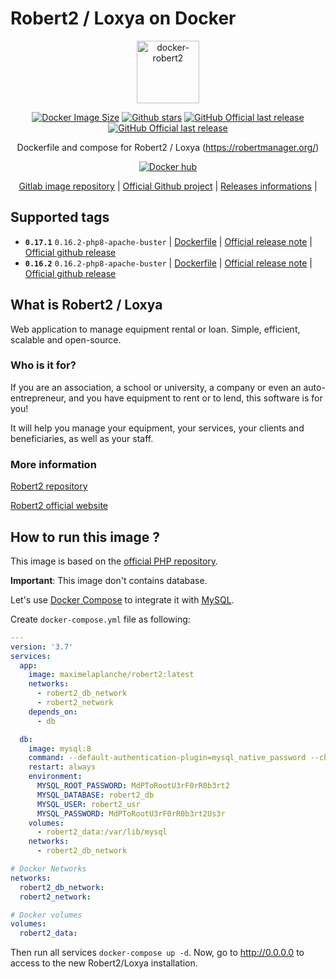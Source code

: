 # Robert2 / Loxya on Docker
<div align="center">

<img src="https://gitlab.com/uploads/-/system/project/avatar/34781125/docker-robert2.png" width="100" alt="docker-robert2">

[![Docker Image Size](https://badgen.net/docker/size/maximelaplanche/robert2?icon=docker&label=image%20size)](https://hub.docker.com/repository/docker/maximelaplanche/robert2)
[![Github stars](https://badgen.net/github/stars/LaplancheMaxime/docker-robert2?icon=github&label=stars)](https://github.com/LaplancheMaxime/docker-robert2)
[![GitHub Official last release](https://badgen.net/github/release/Robert-2/Robert2/stable?icon=github)](https://github.com/Robert-2/Robert2/releases)
[![GitHub Official last release](https://badgen.net/github/release/LaplancheMaxime/docker-robert2?icon=github)](https://github.com/LaplancheMaxime/docker-robert2)

Dockerfile and compose for Robert2 / Loxya (https://robertmanager.org/)

[![Docker hub](https://dockeri.co/image/maximelaplanche/robert2)](https://hub.docker.com/r/maximelaplanche/robert2)

 [Gitlab image repository](https://gitlab.com/mlaplanche/docker-robert2/) | [Official Github project](https://github.com/Robert-2/Robert2) | [Releases informations](https://github.com/Robert-2/Robert2/releases) |

</div>

## Supported tags
* **`0.17.1`**  `0.16.2-php8-apache-buster` | [Dockerfile](/images/0.17.1-php8-apache-buster/Dockerfile) | [Official release note](https://github.com/Robert-2/Robert2/blob/master/CHANGELOG.md#0171-2022-01-06) | [Official github release](https://github.com/Robert-2/Robert2/releases/tag/0.17.1)
* **`0.16.2`**  `0.16.2-php8-apache-buster` | [Dockerfile](/images/0.16.2-php8-apache-buster/Dockerfile) | [Official release note](https://github.com/Robert-2/Robert2/blob/master/CHANGELOG.md#0161-2021-11-03) | [Official github release](https://github.com/Robert-2/Robert2/releases/tag/0.16.2)
## What is Robert2 / Loxya
Web application to manage equipment rental or loan. Simple, efficient, scalable and open-source. 

### Who is it for?
If you are an association, a school or university, a company or even an auto-entrepreneur, and you have equipment to rent or to lend, this software is for you!

It will help you manage your equipment, your services, your clients and beneficiaries, as well as your staff. 

### More information 
[Robert2 repository](https://github.com/Robert-2/Robert2)

[Robert2 official website](https://robertmanager.org/)

## How to run this image ?
This image is based on the [official PHP repository](https://registry.hub.docker.com/_/php/).

**Important**: This image don't contains database.

Let's use [Docker Compose](https://docs.docker.com/compose/) to integrate it with  [MySQL](https://hub.docker.com/_/mysql/).

Create `docker-compose.yml` file as following:
```yaml
---
version: '3.7'
services:
  app:
    image: maximelaplanche/robert2:latest
    networks:
      - robert2_db_network
      - robert2_network
    depends_on:
      - db

  db:
    image: mysql:8
    command: --default-authentication-plugin=mysql_native_password --character-set-server=utf8mb4 --collation-server=utf8mb4_unicode_ci
    restart: always
    environment:
      MYSQL_ROOT_PASSWORD: MdPToRootU3rF0rR0b3rt2
      MYSQL_DATABASE: robert2_db
      MYSQL_USER: robert2_usr
      MYSQL_PASSWORD: MdPToRootU3rF0rR0b3rt2Us3r
    volumes:
      - robert2_data:/var/lib/mysql
    networks:
      - robert2_db_network

# Docker Networks
networks:
  robert2_db_network:
  robert2_network:

# Docker volumes
volumes:
  robert2_data:
```
Then run all services `docker-compose up -d`. Now, go to http://0.0.0.0 to access to the new Robert2/Loxya installation.